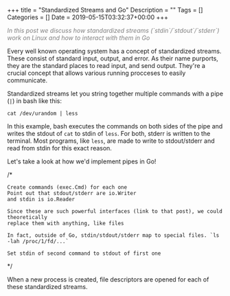 +++
title = "Standardized Streams and Go"
Description = ""
Tags = []
Categories = []
Date = 2019-05-15T03:32:37+00:00
+++

<span style="color:grey;font-style: italic;font-size: 14px">
In this post we discuss how standardized streams (`stdin`/`stdout`/`stderr`) work on Linux and how to interact with them in Go
</span>

Every well known operating system has a concept of standardized streams. These consist of standard input, output, and error. As their name purports, they are the standard places to read input, and send output. They're a crucial concept that allows various running procceses to easily communicate.

Standardized streams let you string together multiple commands with a pipe (`|`) in bash like this:

`cat /dev/urandom | less `

In this example, bash executes the commands on both sides of the pipe and writes the stdout of `cat` to stdin of `less`. For both, stderr is written to the terminal. Most programs, like `less`, are made to write to stdout/stderr and read from stdin for this exact reason.

Let's take a look at how we'd implement pipes in Go!

/*

    Create commands (exec.Cmd) for each one
    Point out that stdout/stderr are io.Writer
    and stdin is io.Reader

    Since these are such powerful interfaces (link to that post), we could theoretically
    replace them with anything, like files

    In fact, outside of Go, stdin/stdout/stderr map to special files. `ls -lah /proc/1/fd/...`

    Set stdin of second command to stdout of first one

*/




When a new process is created, file descriptors are opened for each of these standardized streams.
